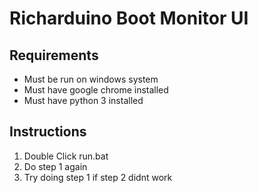 # Richarduino Boot Monitor UI

## Requirements

 - Must be run on windows system
 - Must have google chrome installed
 - Must have python 3 installed

## Instructions

1. Double Click run.bat
2. Do step 1 again
3. Try doing step 1 if step 2 didnt work
